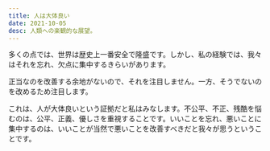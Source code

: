 ```yaml
---
title: 人は大体良い
date: 2021-10-05
desc: 人類への楽観的な展望。
---
```


多くの点では、世界は歴史上一番安全で隆盛です。しかし、私の経験では、我々はそれを忘れ、欠点に集中するきらいがあります。

正当なのを改善する余地がないので、それを注目しません。一方、そうでないのを改めるため注目します。

これは、人が大体良いという証拠だと私はみなします。不公平、不正、残酷を悩むのは、公平、正義、優しさを重視することです。いいことを忘れ、悪いことに集中するのは、いいことが当然で悪いことを改善すべきだと我々が思うということです。
